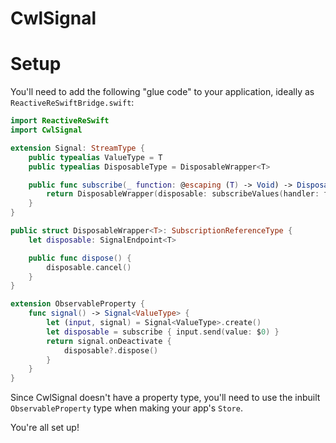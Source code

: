 # CwlSignal

# Setup

You'll need to add the following "glue code" to your application, ideally as `ReactiveReSwiftBridge.swift`:

```swift
import ReactiveReSwift
import CwlSignal

extension Signal: StreamType {
    public typealias ValueType = T
    public typealias DisposableType = DisposableWrapper<T>

    public func subscribe(_ function: @escaping (T) -> Void) -> DisposableWrapper<T> {
        return DisposableWrapper(disposable: subscribeValues(handler: function))
    }
}

public struct DisposableWrapper<T>: SubscriptionReferenceType {
    let disposable: SignalEndpoint<T>

    public func dispose() {
        disposable.cancel()
    }
}

extension ObservableProperty {
    func signal() -> Signal<ValueType> {
        let (input, signal) = Signal<ValueType>.create()
        let disposable = subscribe { input.send(value: $0) }
        return signal.onDeactivate {
            disposable?.dispose()
        }
    }
}
```

Since CwlSignal doesn't have a property type, you'll need to use the inbuilt `ObservableProperty` type when making your app's `Store`.

You're all set up!
